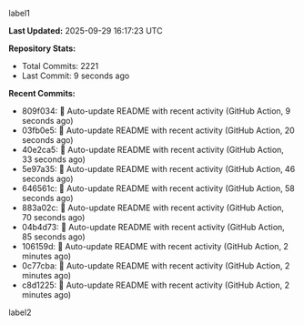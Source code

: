 
label1 
<!-- ACTIVITY_START -->
**Last Updated:** 2025-09-29 16:17:23 UTC

**Repository Stats:**
- Total Commits: 2221
- Last Commit: 9 seconds ago

**Recent Commits:**
- 809f034: 🤖 Auto-update README with recent activity (GitHub Action, 9 seconds ago)
- 03fb0e5: 🤖 Auto-update README with recent activity (GitHub Action, 20 seconds ago)
- 40e2ca5: 🤖 Auto-update README with recent activity (GitHub Action, 33 seconds ago)
- 5e97a35: 🤖 Auto-update README with recent activity (GitHub Action, 46 seconds ago)
- 646561c: 🤖 Auto-update README with recent activity (GitHub Action, 58 seconds ago)
- 883a02c: 🤖 Auto-update README with recent activity (GitHub Action, 70 seconds ago)
- 04b4d73: 🤖 Auto-update README with recent activity (GitHub Action, 85 seconds ago)
- 106159d: 🤖 Auto-update README with recent activity (GitHub Action, 2 minutes ago)
- 0c77cba: 🤖 Auto-update README with recent activity (GitHub Action, 2 minutes ago)
- c8d1225: 🤖 Auto-update README with recent activity (GitHub Action, 2 minutes ago)
<!-- ACTIVITY_END -->

label2
